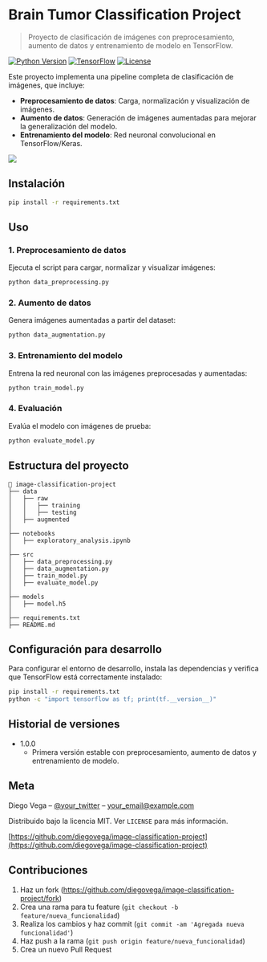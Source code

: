 # Brain Tumor Classification Project
> Proyecto de clasificación de imágenes con preprocesamiento, aumento de datos y entrenamiento de modelo en TensorFlow.

[![Python Version](https://img.shields.io/badge/python-3.8%2B-blue.svg)](https://www.python.org/downloads/)
[![TensorFlow](https://img.shields.io/badge/TensorFlow-2.0%2B-orange)](https://www.tensorflow.org/)
[![License](https://img.shields.io/badge/license-MIT-green.svg)](LICENSE)

Este proyecto implementa una pipeline completa de clasificación de imágenes, que incluye:

- **Preprocesamiento de datos**: Carga, normalización y visualización de imágenes.
- **Aumento de datos**: Generación de imágenes aumentadas para mejorar la generalización del modelo.
- **Entrenamiento del modelo**: Red neuronal convolucional en TensorFlow/Keras.

![](header.png)

## Instalación
```sh
pip install -r requirements.txt
```

## Uso

### 1. Preprocesamiento de datos
Ejecuta el script para cargar, normalizar y visualizar imágenes:
```sh
python data_preprocessing.py
```

### 2. Aumento de datos
Genera imágenes aumentadas a partir del dataset:
```sh
python data_augmentation.py
```

### 3. Entrenamiento del modelo
Entrena la red neuronal con las imágenes preprocesadas y aumentadas:
```sh
python train_model.py
```

### 4. Evaluación
Evalúa el modelo con imágenes de prueba:
```sh
python evaluate_model.py
```

## Estructura del proyecto
```
📂 image-classification-project
├── data
│   ├── raw
│   │   ├── training
│   │   ├── testing
│   ├── augmented
│
├── notebooks
│   ├── exploratory_analysis.ipynb
│
├── src
│   ├── data_preprocessing.py
│   ├── data_augmentation.py
│   ├── train_model.py
│   ├── evaluate_model.py
│
├── models
│   ├── model.h5
│
├── requirements.txt
├── README.md
```

## Configuración para desarrollo
Para configurar el entorno de desarrollo, instala las dependencias y verifica que TensorFlow está correctamente instalado:
```sh
pip install -r requirements.txt
python -c "import tensorflow as tf; print(tf.__version__)"
```

## Historial de versiones

* 1.0.0
    * Primera versión estable con preprocesamiento, aumento de datos y entrenamiento de modelo.

## Meta

Diego Vega – [@your_twitter](https://twitter.com/your_twitter) – your_email@example.com

Distribuido bajo la licencia MIT. Ver ``LICENSE`` para más información.

[https://github.com/diegovega/image-classification-project](https://github.com/diegovega/image-classification-project)

## Contribuciones

1. Haz un fork (<https://github.com/diegovega/image-classification-project/fork>)
2. Crea una rama para tu feature (`git checkout -b feature/nueva_funcionalidad`)
3. Realiza los cambios y haz commit (`git commit -am 'Agregada nueva funcionalidad'`)
4. Haz push a la rama (`git push origin feature/nueva_funcionalidad`)
5. Crea un nuevo Pull Request

